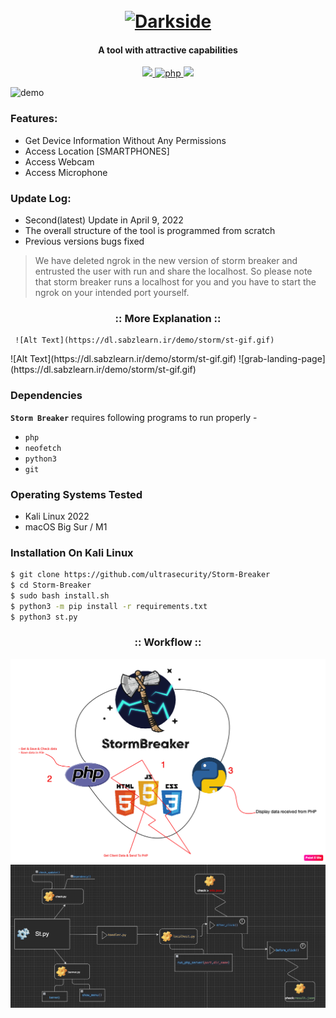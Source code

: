 <h1 align="center">
  <br>
  <a href="https://github.com/ultrasecurity/Storm-Breaker"><img src="http://dl.sabzlearn.ir/demo/storm/1demo.png" alt="Darkside"></a>

</h1>

<h4 align="center">A tool with attractive capabilities</h4>

<p align="center">
  <a href="http://python.org">
    <img src="https://img.shields.io/badge/python-v3-blue">
  </a>
  <a href="https://php.net">
    <img src="https://img.shields.io/badge/php-7.4.4-green"
         alt="php">
  </a>

  <a href="https://www.microsoft.com/de-de/">
    <img src="https://img.shields.io/badge/platform-Linux-red">
  </a>
</p>

![demo](https://dl.sabzlearn.ir/demo/storm/cu-demo.png)

### Features:

- Get Device Information Without Any Permissions
- Access Location [SMARTPHONES]
- Access Webcam
- Access Microphone



### Update Log:
- Second(latest) Update in  April 9, 2022
- The overall structure of the tool is programmed from scratch
- Previous versions bugs fixed

> We have deleted ngrok in the new version of storm breaker and entrusted the user with run and share the localhost. So please note that storm breaker runs a localhost for you and you have to start the ngrok on your intended port yourself.

<h3 align="center">
:: More Explanation ::
</h3>
<p align="center">

     ![Alt Text](https://dl.sabzlearn.ir/demo/storm/st-gif.gif)

</p>
![Alt Text](https://dl.sabzlearn.ir/demo/storm/st-gif.gif)
![grab-landing-page](https://dl.sabzlearn.ir/demo/storm/st-gif.gif)

### Dependencies

**`Storm Breaker`** requires following programs to run properly - 
- `php`
- `neofetch`
- `python3`
- `git`


### Operating Systems Tested

- Kali Linux 2022
- macOS Big Sur / M1 

### Installation On Kali Linux


```bash
$ git clone https://github.com/ultrasecurity/Storm-Breaker
$ cd Storm-Breaker
$ sudo bash install.sh
$ python3 -m pip install -r requirements.txt
$ python3 st.py
```


<h3 align="center">
:: Workflow ::
</h3>
<p align="center">
<img src="Work1.png"/>
  
<br>
<img src="Work2.png"/>

 
</p>
